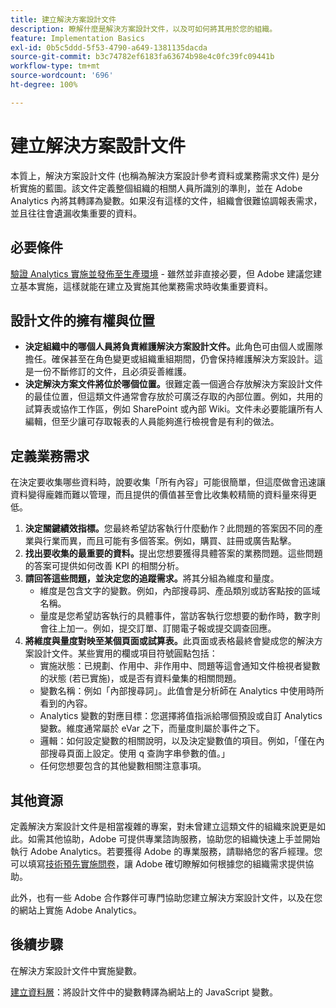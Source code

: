 ```yaml
---
title: 建立解決方案設計文件
description: 瞭解什麼是解決方案設計文件，以及可如何將其用於您的組織。
feature: Implementation Basics
exl-id: 0b5c5ddd-5f53-4790-a649-1381135dacda
source-git-commit: b3c74782ef6183fa63674b98e4c0fc39fc09441b
workflow-type: tm+mt
source-wordcount: '696'
ht-degree: 100%

---
```


# 建立解決方案設計文件

本質上，解決方案設計文件 (也稱為解決方案設計參考資料或業務需求文件) 是分析實施的藍圖。該文件定義整個組織的相關人員所識別的準則，並在 Adobe Analytics 內將其轉譯為變數。如果沒有這樣的文件，組織會很難協調報表需求，並且往往會遺漏收集重要的資料。

## 必要條件

[驗證 Analytics 實施並發佈至生產環境](../launch/validate-publish-prod.md) - 雖然並非直接必要，但 Adobe 建議您建立基本實施，這樣就能在建立及實施其他業務需求時收集重要資料。

## 設計文件的擁有權與位置

* **決定組織中的哪個人員將負責維護解決方案設計文件。**&#x200B;此角色可由個人或團隊擔任。確保甚至在角色變更或組織重組期間，仍會保持維護解決方案設計。這是一份不斷修訂的文件，且必須妥善維護。
* **決定解決方案文件將位於哪個位置。**&#x200B;很難定義一個適合存放解決方案設計文件的最佳位置，但這類文件通常會存放於可廣泛存取的內部位置。例如，共用的試算表或協作工作區，例如 SharePoint 或內部 Wiki。文件未必要能讓所有人編輯，但至少讓可存取報表的人員能夠進行檢視會是有利的做法。

## 定義業務需求

在決定要收集哪些資料時，說要收集「所有內容」可能很簡單，但這麼做會迅速讓資料變得龐雜而難以管理，而且提供的價值甚至會比收集較精簡的資料量來得更低。

1. **決定關鍵績效指標。**&#x200B;您最終希望訪客執行什麼動作？此問題的答案因不同的產業與行業而異，而且可能有多個答案。例如，購買、註冊或廣告點擊。
1. **找出要收集的最重要的資料。**&#x200B;提出您想要獲得具體答案的業務問題。這些問題的答案可提供如何改善 KPI 的相關分析。
1. **請回答這些問題，並決定您的追蹤需求。**&#x200B;將其分組為維度和量度。
   * 維度是包含文字的變數。例如，內部搜尋詞、產品類別或訪客點按的區域名稱。
   * 量度是您希望訪客執行的具體事件，當訪客執行您想要的動作時，數字則會往上加一。例如，提交訂單、訂閱電子報或提交調查回應。
1. **將維度與量度對映至某個頁面或試算表。**&#x200B;此頁面或表格最終會變成您的解決方案設計文件。某些實用的欄或項目符號圓點包括：
   * 實施狀態：已規劃、作用中、非作用中、問題等這會通知文件檢視者變數的狀態 (若已實施)，或是否有資料彙集的相關問題。
   * 變數名稱：例如「內部搜尋詞」。此值會是分析師在 Analytics 中使用時所看到的內容。
   * Analytics 變數的對應目標：您選擇將值指派給哪個預設或自訂 Analytics 變數。維度通常屬於 eVar 之下，而量度則屬於事件之下。
   * 邏輯：如何設定變數的相關說明，以及決定變數值的項目。例如，「僅在內部搜尋頁面上設定。使用 q 查詢字串參數的值。」
   * 任何您想要包含的其他變數相關注意事項。

## 其他資源

定義解決方案設計文件是相當複雜的專案，對未曾建立這類文件的組織來說更是如此。如需其他協助，Adobe 可提供專業諮詢服務，協助您的組織快速上手並開始執行 Adobe Analytics。若要獲得 Adobe 的專業服務，請聯絡您的客戶經理。您可以填寫[技術預先實施問卷](assets/technical-pre-implementation-questionnaire.pdf)，讓 Adobe 確切瞭解如何根據您的組織需求提供協助。

此外，也有一些 Adobe 合作夥伴可專門協助您建立解決方案設計文件，以及在您的網站上實施 Adobe Analytics。

## 後續步驟

在解決方案設計文件中實施變數。

[建立資料層](data-layer.md)：將設計文件中的變數轉譯為網站上的 JavaScript 變數。
